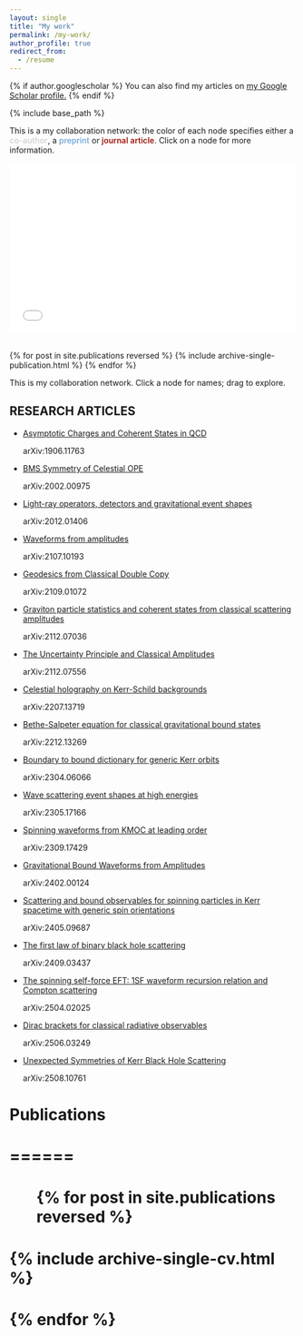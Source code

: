 ```yaml
---
layout: single
title: "My work"
permalink: /my-work/
author_profile: true
redirect_from:
  - /resume
---
```


{% if author.googlescholar %}
  You can also find my articles on <u><a href="{{author.googlescholar}}">my Google Scholar profile</a>.</u>
{% endif %}

{% include base_path %}

This is a my collaboration network: the color of each node specifies either a <span style="color:#d6d2d2;font-weight:600;">co-author</span>, a <span style="color:#79addc;font-weight:600;">preprint</span> or <span style="color:#9e1910;font-weight:600;">journal article</span>. Click on a node for more information.
 <iframe src="/collab_net/network.html" height="300" width="100%" style="border: none"></iframe>
<br><br>

{% for post in site.publications reversed %}
  {% include archive-single-publication.html %}
{% endfor %}

<p>This is my collaboration network. Click a node for names; drag to explore.</p>
<div id="coauthor-graph"></div>

<script src="https://cdnjs.cloudflare.com/ajax/libs/d3/7.9.0/d3.min.js" defer></script>
<script defer>
document.addEventListener('DOMContentLoaded', async () => {
  const wrap = document.getElementById('coauthor-graph');
  wrap.style.width = '100%'; wrap.style.height = '320px'; wrap.style.border='1px solid #e5e7eb'; wrap.style.borderRadius='10px';

  const w = wrap.clientWidth, h = wrap.clientHeight;
  const svg = d3.select('#coauthor-graph').append('svg').attr('width', w).attr('height', h);

  const data = await (await fetch('{{ "/files/coauthors.json" | relative_url }}')).json();

  const sim = d3.forceSimulation(data.nodes)
    .force('link', d3.forceLink(data.links).id(d=>d.id).distance(80))
    .force('charge', d3.forceManyBody().strength(-140))
    .force('center', d3.forceCenter(w/2, h/2));

  const link = svg.append('g').attr('stroke', '#e5e7eb').selectAll('line')
    .data(data.links).enter().append('line').attr('stroke-width', 1.2);

  const node = svg.append('g').selectAll('circle')
    .data(data.nodes).enter().append('circle')
    .attr('r', d => d.me ? 8 : 5)
    .attr('fill', d => d.me ? '#2563eb' : '#9ca3af')
    .attr('stroke', '#fff').attr('stroke-width', 1.2)
    .call(d3.drag()
      .on('start', (e,d)=>{ if(!e.active) sim.alphaTarget(0.3).restart(); d.fx=d.x; d.fy=d.y; })
      .on('drag', (e,d)=>{ d.fx=e.x; d.fy=e.y; })
      .on('end',  (e,d)=>{ if(!e.active) sim.alphaTarget(0); d.fx=null; d.fy=null; })
    );

  node.append('title').text(d => d.id);

  sim.on('tick', () => {
    link.attr('x1', d => d.source.x).attr('y1', d => d.source.y)
        .attr('x2', d => d.target.x).attr('y2', d => d.target.y);
    node.attr('cx', d => d.x).attr('cy', d => d.y);
  });
});
</script>

## RESEARCH ARTICLES

<ul class="pub-list">
  <li class="pub-card"><p class="pub-title"><a href="https://arxiv.org/abs/1906.11763">Asymptotic Charges and Coherent States in QCD</a></p><p class="pub-meta">arXiv:1906.11763</p></li>
  <li class="pub-card"><p class="pub-title"><a href="https://arxiv.org/abs/2002.00975">BMS Symmetry of Celestial OPE</a></p><p class="pub-meta">arXiv:2002.00975</p></li>
  <li class="pub-card"><p class="pub-title"><a href="https://arxiv.org/abs/2012.01406">Light-ray operators, detectors and gravitational event shapes</a></p><p class="pub-meta">arXiv:2012.01406</p></li>
  <li class="pub-card"><p class="pub-title"><a href="https://arxiv.org/abs/2107.10193">Waveforms from amplitudes</a></p><p class="pub-meta">arXiv:2107.10193</p></li>
  <li class="pub-card"><p class="pub-title"><a href="https://arxiv.org/abs/2109.01072">Geodesics from Classical Double Copy</a></p><p class="pub-meta">arXiv:2109.01072</p></li>
  <li class="pub-card"><p class="pub-title"><a href="https://arxiv.org/abs/2112.07036">Graviton particle statistics and coherent states from classical scattering amplitudes</a></p><p class="pub-meta">arXiv:2112.07036</p></li>
  <li class="pub-card"><p class="pub-title"><a href="https://arxiv.org/abs/2112.07556">The Uncertainty Principle and Classical Amplitudes</a></p><p class="pub-meta">arXiv:2112.07556</p></li>
  <li class="pub-card"><p class="pub-title"><a href="https://arxiv.org/abs/2207.13719">Celestial holography on Kerr-Schild backgrounds</a></p><p class="pub-meta">arXiv:2207.13719</p></li>
  <li class="pub-card"><p class="pub-title"><a href="https://arxiv.org/abs/2212.13269">Bethe-Salpeter equation for classical gravitational bound states</a></p><p class="pub-meta">arXiv:2212.13269</p></li>
  <li class="pub-card"><p class="pub-title"><a href="https://arxiv.org/abs/2304.06066">Boundary to bound dictionary for generic Kerr orbits</a></p><p class="pub-meta">arXiv:2304.06066</p></li>
  <li class="pub-card"><p class="pub-title"><a href="https://arxiv.org/abs/2305.17166">Wave scattering event shapes at high energies</a></p><p class="pub-meta">arXiv:2305.17166</p></li>
  <li class="pub-card"><p class="pub-title"><a href="https://arxiv.org/abs/2309.17429">Spinning waveforms from KMOC at leading order</a></p><p class="pub-meta">arXiv:2309.17429</p></li>
  <li class="pub-card"><p class="pub-title"><a href="https://arxiv.org/abs/2402.00124">Gravitational Bound Waveforms from Amplitudes</a></p><p class="pub-meta">arXiv:2402.00124</p></li>
  <li class="pub-card"><p class="pub-title"><a href="https://arxiv.org/abs/2405.09687">Scattering and bound observables for spinning particles in Kerr spacetime with generic spin orientations</a></p><p class="pub-meta">arXiv:2405.09687</p></li>
  <li class="pub-card"><p class="pub-title"><a href="https://arxiv.org/abs/2409.03437">The first law of binary black hole scattering</a></p><p class="pub-meta">arXiv:2409.03437</p></li>
  <li class="pub-card"><p class="pub-title"><a href="https://arxiv.org/abs/2504.02025">The spinning self-force EFT: 1SF waveform recursion relation and Compton scattering</a></p><p class="pub-meta">arXiv:2504.02025</p></li>
  <li class="pub-card"><p class="pub-title"><a href="https://arxiv.org/abs/2506.03249">Dirac brackets for classical radiative observables</a></p><p class="pub-meta">arXiv:2506.03249</p></li>
  <li class="pub-card"><p class="pub-title"><a href="https://arxiv.org/abs/2508.10761">Unexpected Symmetries of Kerr Black Hole Scattering</a></p><p class="pub-meta">arXiv:2508.10761</p></li>
</ul>


# Publications
# ======
#  <ul>{% for post in site.publications reversed %}
#    {% include archive-single-cv.html %}
#  {% endfor %}</ul>
